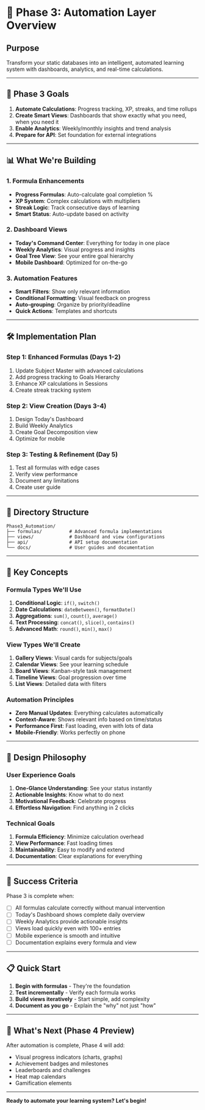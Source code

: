 # 🚀 Phase 3: Automation Layer Overview

## Purpose
Transform your static databases into an intelligent, automated learning system with dashboards, analytics, and real-time calculations.

---

## 🎯 Phase 3 Goals

1. **Automate Calculations**: Progress tracking, XP, streaks, and time rollups
2. **Create Smart Views**: Dashboards that show exactly what you need, when you need it
3. **Enable Analytics**: Weekly/monthly insights and trend analysis
4. **Prepare for API**: Set foundation for external integrations

---

## 📊 What We're Building

### 1. Formula Enhancements
- **Progress Formulas**: Auto-calculate goal completion %
- **XP System**: Complex calculations with multipliers
- **Streak Logic**: Track consecutive days of learning
- **Smart Status**: Auto-update based on activity

### 2. Dashboard Views
- **Today's Command Center**: Everything for today in one place
- **Weekly Analytics**: Visual progress and insights
- **Goal Tree View**: See your entire goal hierarchy
- **Mobile Dashboard**: Optimized for on-the-go

### 3. Automation Features
- **Smart Filters**: Show only relevant information
- **Conditional Formatting**: Visual feedback on progress
- **Auto-grouping**: Organize by priority/deadline
- **Quick Actions**: Templates and shortcuts

---

## 🛠️ Implementation Plan

### Step 1: Enhanced Formulas (Days 1-2)
1. Update Subject Master with advanced calculations
2. Add progress tracking to Goals Hierarchy
3. Enhance XP calculations in Sessions
4. Create streak tracking system

### Step 2: View Creation (Days 3-4)
1. Design Today's Dashboard
2. Build Weekly Analytics
3. Create Goal Decomposition view
4. Optimize for mobile

### Step 3: Testing & Refinement (Day 5)
1. Test all formulas with edge cases
2. Verify view performance
3. Document any limitations
4. Create user guide

---

## 📁 Directory Structure
```
Phase3_Automation/
├── formulas/          # Advanced formula implementations
├── views/             # Dashboard and view configurations
├── api/               # API setup documentation
└── docs/              # User guides and documentation
```

---

## 🔑 Key Concepts

### Formula Types We'll Use
1. **Conditional Logic**: `if()`, `switch()`
2. **Date Calculations**: `dateBetween()`, `formatDate()`
3. **Aggregations**: `sum()`, `count()`, `average()`
4. **Text Processing**: `concat()`, `slice()`, `contains()`
5. **Advanced Math**: `round()`, `min()`, `max()`

### View Types We'll Create
1. **Gallery Views**: Visual cards for subjects/goals
2. **Calendar Views**: See your learning schedule
3. **Board Views**: Kanban-style task management
4. **Timeline Views**: Goal progression over time
5. **List Views**: Detailed data with filters

### Automation Principles
- **Zero Manual Updates**: Everything calculates automatically
- **Context-Aware**: Shows relevant info based on time/status
- **Performance First**: Fast loading, even with lots of data
- **Mobile-Friendly**: Works perfectly on phone

---

## 🎨 Design Philosophy

### User Experience Goals
1. **One-Glance Understanding**: See your status instantly
2. **Actionable Insights**: Know what to do next
3. **Motivational Feedback**: Celebrate progress
4. **Effortless Navigation**: Find anything in 2 clicks

### Technical Goals
1. **Formula Efficiency**: Minimize calculation overhead
2. **View Performance**: Fast loading times
3. **Maintainability**: Easy to modify and extend
4. **Documentation**: Clear explanations for everything

---

## 🚦 Success Criteria

Phase 3 is complete when:
- [ ] All formulas calculate correctly without manual intervention
- [ ] Today's Dashboard shows complete daily overview
- [ ] Weekly Analytics provide actionable insights
- [ ] Views load quickly even with 100+ entries
- [ ] Mobile experience is smooth and intuitive
- [ ] Documentation explains every formula and view

---

## 📋 Quick Start

1. **Begin with formulas** - They're the foundation
2. **Test incrementally** - Verify each formula works
3. **Build views iteratively** - Start simple, add complexity
4. **Document as you go** - Explain the "why" not just "how"

---

## 🔮 What's Next (Phase 4 Preview)

After automation is complete, Phase 4 will add:
- Visual progress indicators (charts, graphs)
- Achievement badges and milestones
- Leaderboards and challenges
- Heat map calendars
- Gamification elements

---

**Ready to automate your learning system? Let's begin!**